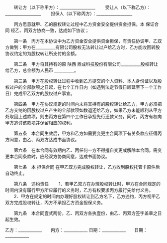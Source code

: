 
 


　　转让方（以下称甲方）：__________________
　　受让人（以下称乙方）：__________________
　　担保人（以下称丙方）：__________________


　　丙方愿意就甲、乙的股权转让过程中乙方资金安全提供资金担保。本
保证合同
经乙、丙双方协商一致，达成如下协议；


　　第一条　丙方在本协议中为乙方资金安全提供资金担保，有责任协调甲、乙双方做到：甲方在__________有限公司股权无法转让过户给乙方时，乙方能收回转股协议约定的为股权转让所支付的金额。


　　第二条　甲方将其持有的原
陕西
鼎成科技股份有限公司__________股权转让给乙方，总金额为人民币 __________。


　　第三条　甲方在股权转让过程中收到乙方提交的个人资料、本人身份证以及股权过户的全部款项之日起，在七个工作日内（如遇到法定节假日顺延至下一个工作日）完成甲乙双方的股权过户事宜。


　　第四条　甲方在协议规定的时间内未将其持有的股权转让给乙方，甲方必须把乙方交纳的因股权过户产生的全部款项如数退还给乙方，如果乙方未能顺利从甲方处取回上述款项，则由丙方在第四个工作日承担先行还款义务，同时，丙方有权向甲方追讨该款项并保留相应的权利。


　　第五条　本合同生效后，甲方和乙方如需要变更主合同项下有关条款应征得丙方同意，由乙、丙双方达成书面协议。


　　第六条　在本合同有效期内乙、丙任何一方不得擅自变更或解除本合同。需变更本合同条款时，应经双方协商同意，达成书面协议。


　　第七条　本
担保合同
在甲乙双方完成股权转让，乙方收到股权托管卡原件后自动终止。


　　第八条　违约责任
　　1．若甲乙双方在办理股权转让时，甲方在合同规定的时间内没有履行甲方所应履行的义务时，乙方有权要求丙方履行先给付义务。
　　2．甲方在规定的时间内办理好股权转让到乙方名下，乙方违约，丙方视甲乙双方完成股权转让，丙方不承担乙方资金担保义务。


　　第九条　本合同壹式两份，乙、丙双方各执壹份，由乙、丙双方签字盖章之日起生效。


 


乙方：____________　　丙方：____________
日期：____________　　日期：____________
 


 

 
 
 
 
 
  


  
 

  


  


  
 
 
 
 

